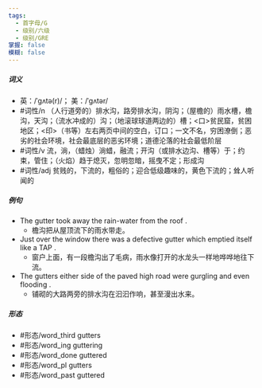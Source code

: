 ```yaml
---
tags:
  - 首字母/G
  - 级别/六级
  - 级别/GRE
掌握: false
模糊: false
---
```

##### 词义
- 英：/ˈɡʌtə(r)/； 美：/ˈɡʌtər/
- #词性/n  （人行道旁的）排水沟，路旁排水沟，阴沟；（屋檐的）雨水槽，檐沟，天沟；（流水冲成的）沟；（地滚球球道两边的）槽；<口>贫民窟，贫困地区；<印>（书等）左右两页中间的空白，订口；一文不名，穷困潦倒；恶劣的社会环境，社会最底层的恶劣环境；道德沦落的社会最低阶层
- #词性/v  流，淌，（蜡烛）淌蜡，融流；开沟（或排水边沟、槽等）于；约束，管住；（火焰）趋于熄灭，忽明忽暗，摇曳不定；形成沟
- #词性/adj  贫贱的，下流的，粗俗的；迎合低级趣味的，黄色下流的；耸人听闻的
##### 例句
- The gutter took away the rain-water from the roof .
	- 檐沟把从屋顶流下的雨水带走。
- Just over the window there was a defective gutter which emptied itself like a TAP .
	- 窗户上面，有一段檐沟出了毛病，雨水像打开的水龙头一样地哗哗地往下流。
- The gutters either side of the paved high road were gurgling and even flooding .
	- 铺砌的大路两旁的排水沟在汩汩作响，甚至漫出水来。
##### 形态
- #形态/word_third gutters
- #形态/word_ing guttering
- #形态/word_done guttered
- #形态/word_pl gutters
- #形态/word_past guttered
